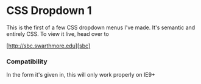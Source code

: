 CSS Dropdown 1
========================

This is the first of a few CSS dropdown menus I've made. It's semantic and entirely CSS. To view it live, head over to

[http://sbc.swarthmore.edu][sbc]

[sbc]: http://sbc.swarthmore.edu/  "Student Groups of Swarthmore College"

### Compatibility

In the form it's given in, this will only work properly on IE9+


